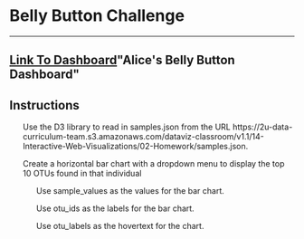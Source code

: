# Belly Button Challenge
---------------------------------------------------------------------
[Link To Dashboard](https://liceloo.github.io/belly-button-challenge/)"Alice's Belly Button Dashboard" 
---------------------------------------------------------------------
## Instructions
<ol>Use the D3 library to read in samples.json from the URL https://2u-data-curriculum-team.s3.amazonaws.com/dataviz-classroom/v1.1/14-Interactive-Web-Visualizations/02-Homework/samples.json.</ol>
<ol>Create a horizontal bar chart with a dropdown menu to display the top 10 OTUs found in that individual
<ul>Use sample_values as the values for the bar chart.</ul>
<ul>Use otu_ids as the labels for the bar chart.</ul>
<ul>Use otu_labels as the hovertext for the chart.</ul></ol>
